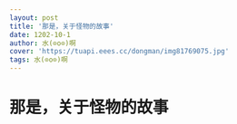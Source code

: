 ```yaml
---
layout: post
title: '那是，关于怪物的故事'
date: 1202-10-1
author: 水(⊙o⊙)啊
cover: 'https://tuapi.eees.cc/dongman/img81769075.jpg'
tags: 水(⊙o⊙)啊
---
```

<h1>那是，关于怪物的故事</h1>
 <object width="100%" height="500px" data="https://1251316161.vod2.myqcloud.com/007a649dvodcq1251316161/e030acec5285890807015988202/aIITvON69yUA.mp4"></object>
